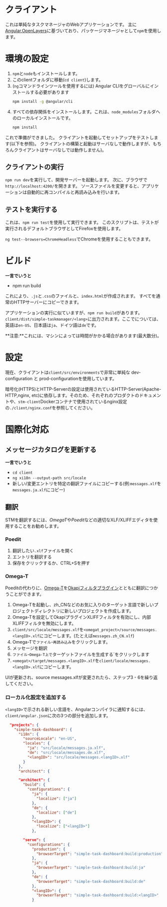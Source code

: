 # クライアント

これは単純なタスクマネージャのWebアプリケーションです。
主に[Angular](https://angular.io),[OpenLayers](https://openlayers.org/)に基づいており、パッケージマネージャとして`npm`を使用します。

# 環境の設定

1. `npm`と`node`もインストールします。
2. このclientフォルダに移動(`cd client`)します。
3. (`ng`コマンドラインツールを使用するには) Angular CLIをグローバルにインストールする必要があります
   ```bash
   npm install -g @angular/cli
   ```
4. すべての依存関係をインストールします。これは、`node_modules`フォルダへのローカルインストールです。
   ```bash
   npm install
   ```

これで準備ができました。
クライアントを起動してセットアップをテストします(以下を参照)。
クライアントの構築と起動はサーバなしで動作しますが、もちろんクライアントはサーバなしでは動作しません)。

## クライアントの実行

`npm run dev`を実行して、開発サーバーを起動します。
次に、ブラウザで`http://localhost:4200/`を開きます。
ソースファイルを変更すると、アプリケーションは自動的に再コンパイルと再読み込みを行います。

## テストを実行する

これは、`npm run test`を使用して実行できます。
このスクリプトは、テストが実行されるデフォルトブラウザとしてFirefoxを使用します。

`ng test--browsers=ChromeHeadless`でChromeを使用することもできます。

# ビルド

**一言でいうと**
* npm run build

これにより、`.js`と`.css`のファイルと、`index.html`が作成されます。
すべてを通常のHTTPサーバーにコピーできます。

アプリケーションの実行に似ていますが、`npm run build`があります。
`client/dist/simple-taskmanager/<lang>`に出力されます。ここで<lang>については、英語は`en-US`、日本語は`ja`、ドイツ語は`de`です。

**注意:**これには、マシンによっては時間がかかる場合があります(最大数分)。

# 設定

現在、クライアントは`client/src/environments`で非常に単純な dev-configuration と prod-configurationを使用しています。

暗号化(HTTPS)とHTTP-Serverの設定は使用されているHTTP-Server(Apache-HTTP,nginx, etc)に依存します。そのため、それぞれのプロダクトのドキュメントや、`stm-client`Dockerコンテナで使用されているnginx設定の`./client/nginx.conf`を参照してください。

# 国際化対応

## メッセージカタログを更新する

**一言でいうと**
* `cd client`
* `ng xi18n --output-path src/locale`
* 新しい/変更エントリを特定の翻訳ファイルにコピーする(例:`messages.xlf`を`messages.ja.xlf`にコピー)

## 翻訳

STMを翻訳するには、*OmegaT*や*Poedit*などの適切なXLF/XLIFFエディタを使用することをお勧めします。

### Poedit

1. 翻訳したい`.xlf`ファイルを開く
2. エントリを翻訳する
3. 保存をクリックするか、CTRL+Sを押す

### Omega-T

Poeditの代わりに、[Omega-T](https://omegat.org/)を[Okapiフィルタプラグイン](https://okapiframework.org/wiki/index.php?title=Okapi_Filters_Plugin_for_OmegaT)とともに翻訳につかうことができます。

1. Omega-Tを起動し、zh_CNなどのお気に入りのターゲット言語で新しいプロジェクトディレクトリに新しいプロジェクトを作成します。
2. Omega-Tを設定してOkapiプラグインXLIFFフィルタを有効にし、内部XLIFFフィルタを無効にします。
3. `client/src/locale/messages.xlf`を`<omegat_project>/source/messages.<langID>.xlf`にコピーします。(たとえば`messages.zh_CN.xlf`)
4. Omega-Tで`ファイル`-`再読み込み`をクリックします。
5. メッセージを翻訳
6. `ファイル`-`Omega-T上で`ターゲットファイルを生成する`をクリックします
7. `<omegat>/target/messages.<langID>.xlf`を`client/locale/messages.<langID>.xlf`にコピーします。

UIが更新され、source messages.xlfが変更されたら、ステップ3 - 6を繰り返してください。

### ローカル化設定を追加する

`<langID>`で示される新しい言語を、Angularコンパイラに通知するには、`client/angular.json`に次の3つの部分を追加します。

```json
  "projects": {
    "simple-task-dashboard": {
      "i18n": {
        "sourceLocale": "en-US",
        "locales": {
          "ja": "src/locale/messages.ja.xlf",
          "de": "src/locale/messages.de.xlf",
          "<langID>": "src/locale/messages.<langID>.xlf"
        }
      },
      "architect": {
```

```json
      "architect": {
        "build": {
          "configurations": {
            "ja": {
              "localize": ["ja"]
            },
            "de": {
              "localize": ["de"]
            },
            "<langID>": {
              "localize": ["<langID>"]
            },
```

```json
        "serve": {
          "configurations": {
            "production": {
              "browserTarget": "simple-task-dashboard:build:production"
            },
            "ja": {
              "browserTarget": "simple-task-dashboard:build:ja"
            },
            "de": {
              "browserTarget": "simple-task-dashboard:build:de"
            },
            "<langID>": {
              "browserTarget": "simple-task-dashboard:build:<langID>"
            }
```

